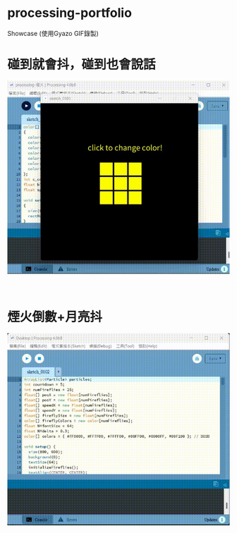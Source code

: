 # processing-portfolio
Showcase (使用Gyazo GIF錄製)

碰到就會抖，碰到也會說話
=====
![HTML Image](cubecolor.gif)

<br>煙火倒數+月亮抖<br>
=====
![HTML Image](fireworks.gif)
